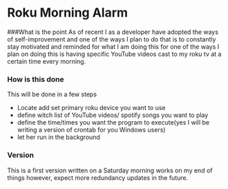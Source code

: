 # Roku Morning Alarm

###What is the point
As of recent I as a developer have adopted the ways of self-improvement and one of the
ways I plan to do that is to constantly stay motivated and reminded for what I am doing this for one of the ways I plan
on doing this is having specific YouTube videos cast to my roku tv at a certain time every morning.

### How is this done
This will be done in a few steps
 - Locate add set primary roku device you want to use
 - define witch list of YouTube videos/ spotify songs you want to play
 - define the time/times you want the program to execute(yes I will be writing a version of crontab for you Windows users)
 - let her run in the background

### Version
This is a first version written on a Saturday morning works on my end of things however, expect more redundancy updates in the future.
